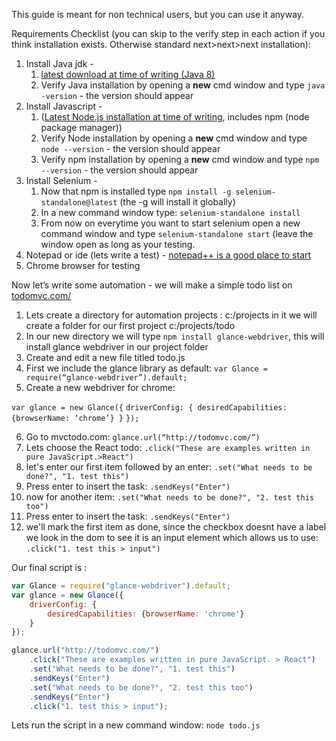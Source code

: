 This guide is meant for non technical users, but you can use it anyway.

Requirements Checklist (you can skip to the verify step in each action if you think installation exists. Otherwise standard next>next>next installation):

1. Install Java jdk -
    1. [latest download at time of writing  (Java 8)](http://www.oracle.com/technetwork/java/javase/downloads/jdk8-downloads-2133151.html)
    2. Verify Java installation by opening a **new** cmd window and type `java -version` - the version should appear
2. Install Javascript -
    1. ([Latest Node.js installation at time of writing](https://nodejs.org/),   includes npm (node package manager))
    2. Verify Node installation by opening a **new** cmd window and type `node --version` - the version should appear
    3. Verify npm installation by opening a **new** cmd window and type `npm --version` - the version should appear
3. Install Selenium -
    1. Now that npm is installed type `npm install -g selenium-standalone@latest` (the -g will install it globally)
    2. In a new command window type: `selenium-standalone install`
    3. From now on everytime you want to start selenium open a new command window and type `selenium-standalone start`  (leave the window open as long as your testing.
4. Notepad or ide (lets write a test) - [notepad++ is a good place to start](https://notepad-plus-plus.org/download/)
5. Chrome browser for testing

Now let’s write some automation - we will make a simple todo list on [todomvc.com/](http://todomvc.com/)

1. Lets create a directory for automation projects : c:/projects in it we will create a folder for our first project c:/projects/todo
2. In our new directory we will type `npm install glance-webdriver`, this will install glance webdriver in our project folder
3. Create and edit a new file titled todo.js
4. First we include the glance library as default: `var Glance = require(“glance-webdriver”).default;`
5. Create a new webdriver for chrome:


```var glance = new Glance({```
 ```driverConfig: { desiredCapabilities: {browserName: ‘chrome’} }```
```});```

6. Go to mvctodo.com:
`glance.url(“http://todomvc.com/”)`
7. Lets choose the React todo:
`.click("These are examples written in pure JavaScript.>React")`
8. let's enter our first item followed by an enter: `.set("What needs to be done?", "1. test this")`
9. Press enter to insert the task: ```.sendKeys("Enter")```
9. now for another item: `.set("What needs to be done?", "2. test this too")`
10. Press enter to insert the task: ```.sendKeys("Enter")```
10. we'll mark the first item as done, since the checkbox doesnt have a label we look in the dom to see it is an input element which allows us to use: `.click("1. test this > input")`

Our final script is :

~~~ javascript
var Glance = require("glance-webdriver").default;
var glance = new Glance({
    driverConfig: {
        desiredCapabilities: {browserName: 'chrome'}
    }
});

glance.url("http://todomvc.com/")
    .click("These are examples written in pure JavaScript. > React")
    .set("What needs to be done?", "1. test this")
    .sendKeys("Enter")
    .set("What needs to be done?", "2. test this too")
    .sendKeys("Enter")
    .click("1. test this > input");
~~~
Lets run the script in a new command window:
    `node todo.js`
